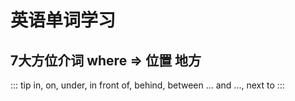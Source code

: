 # 英语单词学习

## 7大方位介词 where => 位置 地方

::: tip
in, on, under, in front of, behind, between ... and ..., next to
:::

<ClientOnly><Naotu kityData='{"root":{"data":{"id":"13f79aa5ceae","created":1578823184,"text":"新建脑图"},"children":[{"data":{"id":"bztq3u4duv40","created":1578823175929,"text":"分支主题","layout":null},"children":[]},{"data":{"id":"bztq3vi8wjc0","created":1578823178944,"text":"分支主题","layout":null},"children":[]}]},"template":"right","theme":"classic","version":"1.4.43"}' /></ClientOnly>
